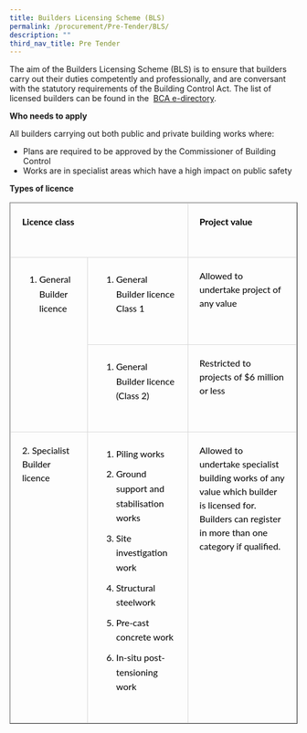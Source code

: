 ```yaml
---
title: Builders Licensing Scheme (BLS)
permalink: /procurement/Pre-Tender/BLS/
description: ""
third_nav_title: Pre Tender
---
```

The aim of the Builders Licensing Scheme (BLS) is to ensure that builders carry out their duties competently and professionally, and are conversant with the statutory requirements of the Building Control Act. The list of licensed builders can be found in the  [BCA e-directory](https://www.bca.gov.sg/bcadirectory/).

**Who needs to apply**

All builders carrying out both public and private building works where:

*   Plans are required to be approved by the Commissioner of Building Control
*   Works are in specialist areas which have a high impact on public safety

**Types of licence**

<table border="1" cellspacing="0" cellpadding="0" style="box-sizing: border-box; table-layout: fixed; border-collapse: collapse; margin-bottom: 20px; color: rgb(0, 0, 0); font-family: Lato, sans-serif; font-size: 16px; font-style: normal; font-variant-ligatures: normal; font-variant-caps: normal; font-weight: 400; letter-spacing: normal; orphans: 2; text-align: start; text-transform: none; white-space: normal; widows: 2; word-spacing: 0px; -webkit-text-stroke-width: 0px; text-decoration-thickness: initial; text-decoration-style: initial; text-decoration-color: initial;"><tbody style="box-sizing: border-box;"><tr style="box-sizing: border-box;"><td colspan="2" valign="top" style="box-sizing: border-box; border: 1px solid rgb(217, 217, 217); background-color: transparent; padding: 20px; line-height: 25.6px;"><p style="box-sizing: border-box; margin: 0px 0px 30px; line-height: 24px;"><strong style="box-sizing: border-box;">Licence class</strong></p></td><td valign="top" style="box-sizing: border-box; border: 1px solid rgb(217, 217, 217); background-color: transparent; padding: 20px; line-height: 25.6px;"><p style="box-sizing: border-box; margin: 0px 0px 30px; line-height: 24px;"><strong style="box-sizing: border-box;">Project value</strong></p></td></tr><tr style="box-sizing: border-box;"><td rowspan="2" valign="top" style="box-sizing: border-box; border: 1px solid rgb(217, 217, 217); background-color: transparent; padding: 20px; line-height: 25.6px;"><ol style="box-sizing: border-box; padding: 0px 0px 0px 30px; margin: 0px 0px 30px; line-height: 25.6px;"><li style="box-sizing: border-box; margin-top: 5px; margin-bottom: 10px;">General Builder licence</li></ol><p style="box-sizing: border-box; margin: 0px 0px 30px; line-height: 24px;">&nbsp;</p></td><td valign="top" style="box-sizing: border-box; border: 1px solid rgb(217, 217, 217); background-color: transparent; padding: 20px; line-height: 25.6px;"><ol style="box-sizing: border-box; padding: 0px 0px 0px 30px; margin: 0px 0px 30px; line-height: 25.6px;"><li style="box-sizing: border-box; margin-top: 5px; margin-bottom: 10px;">General Builder licence Class 1</li></ol></td><td valign="top" style="box-sizing: border-box; border: 1px solid rgb(217, 217, 217); background-color: transparent; padding: 20px; line-height: 25.6px;"><p style="box-sizing: border-box; margin: 0px 0px 30px; line-height: 24px;">Allowed to undertake project of any value</p></td></tr><tr style="box-sizing: border-box;"><td valign="top" style="box-sizing: border-box; border: 1px solid rgb(217, 217, 217); background-color: transparent; padding: 20px; line-height: 25.6px;"><ol style="box-sizing: border-box; padding: 0px 0px 0px 30px; margin: 0px 0px 30px; line-height: 25.6px;"><li style="box-sizing: border-box; margin-top: 5px; margin-bottom: 10px;">General Builder licence (Class 2)</li></ol></td><td valign="top" style="box-sizing: border-box; border: 1px solid rgb(217, 217, 217); background-color: transparent; padding: 20px; line-height: 25.6px;"><p style="box-sizing: border-box; margin: 0px 0px 30px; line-height: 24px;">Restricted to projects of $6 million or less</p></td></tr><tr style="box-sizing: border-box;"><td valign="top" style="box-sizing: border-box; border: 1px solid rgb(217, 217, 217); background-color: transparent; padding: 20px; line-height: 25.6px;"><p style="box-sizing: border-box; margin: 0px 0px 30px; line-height: 24px;">2. Specialist Builder licence</p></td><td valign="top" style="box-sizing: border-box; border: 1px solid rgb(217, 217, 217); background-color: transparent; padding: 20px; line-height: 25.6px;"><ol style="box-sizing: border-box; padding: 0px 0px 0px 30px; margin: 0px 0px 30px; line-height: 25.6px;"><li style="box-sizing: border-box; margin-top: 5px; margin-bottom: 10px;">Piling works</li><li style="box-sizing: border-box; margin-top: 5px; margin-bottom: 10px;">Ground support and stabilisation works</li><li style="box-sizing: border-box; margin-top: 5px; margin-bottom: 10px;">Site investigation work</li><li style="box-sizing: border-box; margin-top: 5px; margin-bottom: 10px;">Structural steelwork</li><li style="box-sizing: border-box; margin-top: 5px; margin-bottom: 10px;">Pre-cast concrete work</li><li style="box-sizing: border-box; margin-top: 5px; margin-bottom: 10px;">In-situ post-tensioning work</li></ol></td><td valign="top" style="box-sizing: border-box; border: 1px solid rgb(217, 217, 217); background-color: transparent; padding: 20px; line-height: 25.6px;"><p style="box-sizing: border-box; margin: 0px 0px 30px; line-height: 24px;">Allowed to undertake specialist building works of any value which builder is licensed for. Builders can register in more than one category if qualified.<br style="box-sizing: border-box;"><br style="box-sizing: border-box;"></p></td></tr></tbody></table>